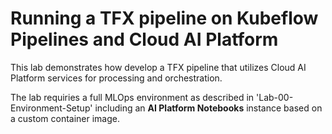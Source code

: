 # Running a TFX pipeline on Kubeflow Pipelines and Cloud AI Platform

This lab demonstrates how develop a TFX pipeline that utilizes Cloud AI Platform services for processing and orchestration.

The lab requiries a full MLOps environment as described in 'Lab-00-Environment-Setup' including an **AI Platform Notebooks** instance based on a custom container image.



